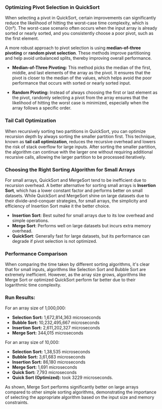 ### Optimizing Pivot Selection in QuickSort

When selecting a pivot in QuickSort, certain improvements can significantly reduce the likelihood of hitting the worst-case time complexity, which is O(n²). The worst-case scenario often occurs when the input array is already sorted or nearly sorted, and you consistently choose a poor pivot, such as the first element.

A more robust approach to pivot selection is using **median-of-three pivoting** or **random pivot selection**. These methods improve partitioning and help avoid unbalanced splits, thereby improving overall performance.

- **Median-of-Three Pivoting:** This method picks the median of the first, middle, and last elements of the array as the pivot. It ensures that the pivot is closer to the median of the values, which helps avoid the poor performance that occurs with sorted or nearly sorted input.
  
- **Random Pivoting:** Instead of always choosing the first or last element as the pivot, randomly selecting a pivot from the array ensures that the likelihood of hitting the worst case is minimized, especially when the array follows a specific order.

### Tail Call Optimization

When recursively sorting two partitions in QuickSort, you can optimize recursion depth by always sorting the smaller partition first. This technique, known as **tail call optimization**, reduces the recursive overhead and lowers the risk of stack overflow for large inputs. After sorting the smaller partition, the algorithm can continue with the larger one without requiring additional recursive calls, allowing the larger partition to be processed iteratively.

### Choosing the Right Sorting Algorithm for Small Arrays

For small arrays, QuickSort and MergeSort tend to be inefficient due to recursion overhead. A better alternative for sorting small arrays is **Insertion Sort**, which has a lower constant factor and performs better on small datasets. While QuickSort and MergeSort shine on large datasets due to their divide-and-conquer strategies, for small arrays, the simplicity and efficiency of Insertion Sort make it the better choice.

- **Insertion Sort**: Best suited for small arrays due to its low overhead and simple operations.
- **Merge Sort**: Performs well on large datasets but incurs extra memory overhead.
- **QuickSort**: Generally fast for large datasets, but its performance can degrade if pivot selection is not optimized.

### Performance Comparison

When comparing the time taken by different sorting algorithms, it's clear that for small inputs, algorithms like Selection Sort and Bubble Sort are extremely inefficient. However, as the array size grows, algorithms like Merge Sort or optimized QuickSort perform far better due to their logarithmic time complexity.

### Run Results:
For an array size of 1,000,000:

- **Selection Sort:** 1,672,814,363 microseconds
- **Bubble Sort:** 10,232,495,667 microseconds
- **Insertion Sort:** 2,611,202,327 microseconds
- **Merge Sort:** 344,015 microseconds

For an array size of 10,000:
- **Selection Sort:** 1,38,535 microseconds
- **Bubble Sort:** 3,61,683 microseconds
- **Insertion Sort:** 86,180 microseconds
- **Merge Sort:** 1,691 microseconds
- **Quick Sort:** 7,793 microseconds
- **Quick Sort (Optimized):** took 3229 microseconds.


As shown, Merge Sort performs significantly better on large arrays compared to other simple sorting algorithms, demonstrating the importance of selecting the appropriate algorithm based on the input size and memory constraints.

